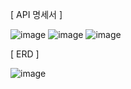 
[ API 명세서 ]


![image](https://github.com/siadeu87/todolist/assets/151008327/565c181f-2e6b-424f-9069-b567fbf04216)
![image](https://github.com/siadeu87/todolist/assets/151008327/0ac8d0d0-0303-4cd2-9c1f-163ac5f4bb94)
![image](https://github.com/siadeu87/todolist/assets/151008327/6a7c2a56-7395-4420-a769-0456c82253db)

[ ERD ]


![image](https://github.com/siadeu87/todolist/assets/151008327/6c090a9e-47ce-4c63-a14b-defe4460ab16)

